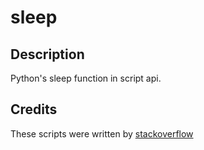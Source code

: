 # sleep

## Description

Python's sleep function in script api.

## Credits

These scripts were written by [stackoverflow](https://stackoverflow.com/a/41957152)
